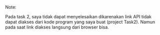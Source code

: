 Note:

Pada task 2, saya tidak dapat menyelesaikan dikarenakan link API tidak dapat diakses dari kode program yang saya buat (project Task2). Namun pada saat link diakses langsung dari browser bisa.
